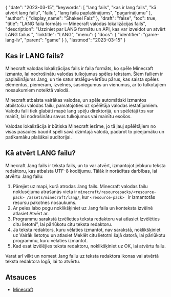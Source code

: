 {
  "date": "2023-03-15",
  "keywords": [
"lang fails",
"kas ir lang fails",
"kā atvērt lang failu",
"failu",
"lang faila paplašinājums",
"pagarinājumu"
],
  "author": {
    "display_name": "Shakeel Faiz"
},
  "draft": "false",
  "toc": true,
  "title": "LANG faila formāts — Minecraft valodas lokalizācijas fails",
  "description": "Uzziniet par LANG formātu un API, kas var izveidot un atvērt LANG failus.",
  "linktitle": "LANG",
  "menu": {
    "docs": {
      "identifier": "game-lang-lv",
      "parent": "game"
}
},
  "lastmod": "2023-03-15"
}

## Kas ir LANG fails?

Minecraft valodas lokalizācijas fails ir faila formāts, ko spēle Minecraft izmanto, lai nodrošinātu valodas tulkojumus spēles tekstam. Šiem failiem ir paplašinājums .lang, un tie satur atslēgu-vērtību pārus, kas saista spēles elementus, piemēram, izvēlnes, sasniegumus un vienumus, ar to tulkotajiem nosaukumiem noteiktā valodā.

Minecraft atbalsta vairākas valodas, un spēle automātiski izmantos atbilstošu valodas failu, pamatojoties uz spēlētāja valodas iestatījumiem. Valodu faili tiek glabāti mapē lang spēļu direktorijā, un spēlētāji tos var mainīt, lai nodrošinātu savus tulkojumus vai mainītu esošos.

Valodas lokalizācija ir būtiska Minecraft iezīme, jo tā ļauj spēlētājiem no visas pasaules baudīt spēli savā dzimtajā valodā, padarot to pieejamāku un patīkamāku plašākai auditorijai.

## Kā atvērt LANG failu?

Minecraft .lang fails ir teksta fails, un to var atvērt, izmantojot jebkuru teksta redaktoru, kas atbalsta UTF-8 kodējumu. Tālāk ir norādītas darbības, lai atvērtu .lang failu:

1. Pārejiet uz mapi, kurā atrodas .lang fails. Minecraft valodas failu noklusējuma atrašanās vieta ir `minecraft/resourcepacks/<resource-pack> /assets/minecraft/lang/`, kur `<resource-pack> ` ir izmantotās resursu pakotnes nosaukums.
  2. Ar peles labo pogu noklikšķiniet uz .lang faila un konteksta izvēlnē atlasiet Atvērt ar.
  3. Programmu sarakstā izvēlieties teksta redaktoru vai atlasiet Izvēlēties citu lietotni”, lai pārlūkotu citu teksta redaktoru.
  4. Ja teksta redaktors, kuru vēlaties izmantot, nav sarakstā, noklikšķiniet uz Vairāk lietotņu un atlasiet Meklēt citu lietotni šajā datorā, lai pārlūkotu programmu, kuru vēlaties izmantot.
  5. Kad esat izvēlējies teksta redaktoru, noklikšķiniet uz OK, lai atvērtu failu.

Varat arī vilkt un nomest .lang failu uz teksta redaktora ikonas vai atvērtā teksta redaktora logā, lai to atvērtu.

## Atsauces
* [Minecraft](https://en.wikipedia.org/wiki/Minecraft)


